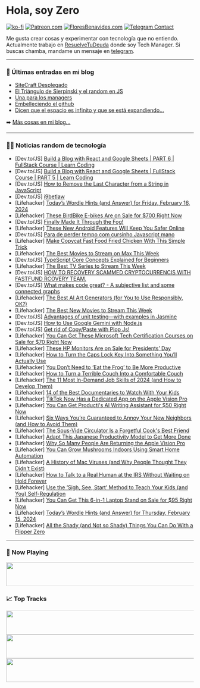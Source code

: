 # Hola, soy Zero

[![ko-fi](https://ko-fi.com/img/githubbutton_sm.svg)](https://ko-fi.com/J3J4N0LUK)
[![Patreon.com](https://img.shields.io/endpoint.svg?url=https%3A%2F%2Fshieldsio-patreon.vercel.app%2Fapi%3Fusername%3Dzerodragon%26type%3Dpatrons&style=for-the-badge)](https://patreon.com/zerodragon)
[![FloresBenavides.com](https://img.shields.io/website?down_message=oops&label=MiBlog&style=for-the-badge&up_message=online&url=https%3A%2F%2Ffloresbenavides.com)](https://floresbenavides.com)
[![Telegram Contact](https://img.shields.io/badge/escr%C3%ADbeme-ZeroDragon-%2326A5E4?style=for-the-badge&logo=telegram)](https://t.me/zerodragon)

Me gusta crear cosas y experimentar con tecnología que no entiendo.
Actualmente trabajo en [ResuelveTuDeuda](http://github.com/resuelve) donde soy Tech Manager.
Si buscas chamba, mandame un mensaje en [telegram](https://t.me/zerodragon).

---

### 📕 Últimas entradas en mi blog
<!-- BLOG-POST-LIST:START -->
- [SiteCraft Desplegado](https://floresbenavides.com/sitecraft-desplegado/)
- [El Triángulo de Sierpinski y el random en JS](https://floresbenavides.com/el-triangulo-de-sierpinski-y-el-random-en-js/)
- [Una para los managers](https://floresbenavides.com/una-para-los-managers/)
- [Embelleciendo el github](https://floresbenavides.com/embelleciendo-el-github/)
- [Dicen que el espacio es infinito y que se está expandiendo…](https://floresbenavides.com/dicen-que-el-espacio-es-infinito-y-que-se-esta-expandiendo/)
<!-- BLOG-POST-LIST:END -->

➡️ [Más cosas en mi blog...](https://floresbenavides.com)

---

### 👨‍💻 Noticias random de tecnología
<!-- TECH-POSTS:START -->
- [Dev.to/JS] [Build a Blog with React and Google Sheets | PART 6 | FullStack Course | Learn Coding](https://dev.to/imrankh13332994/build-a-blog-with-react-and-google-sheets-part-6-fullstack-course-learn-coding-obd)
- [Dev.to/JS] [Build a Blog with React and Google Sheets | FullStack Course | PART 5 | Learn Coding](https://dev.to/imrankh13332994/build-a-blog-with-react-and-google-sheets-fullstack-course-part-5-learn-coding-3b04)
- [Dev.to/JS] [How to Remove the Last Character from a String in JavaScript](https://dev.to/onlinemsr/how-to-remove-the-last-character-from-a-string-in-javascript-4n2b)
- [Dev.to/JS] [i9betlaw](https://dev.to/i9betlaw/i9betlaw-ljg)
- [Lifehacker] [Today’s Wordle Hints &lpar;and Answer&rpar; for Friday, February 16, 2024](https://lifehacker.com/entertainment/wordle-answer-today-february-16-2024)
- [Lifehacker] [These BirdBike E-bikes Are on Sale for $700 Right Now](https://lifehacker.com/birdbike-ebike-sale-1)
- [Dev.to/JS] [Finally Made It Through the Fog!](https://dev.to/annemiriam/finally-made-it-through-the-fog-e5f)
- [Lifehacker] [These New Android Features Will Keep You Safer Online](https://lifehacker.com/tech/android-safer-browsing-and-live-threat-detection-rolling-out)
- [Dev.to/JS] [Para de perder tempo com cursinho Javascript mano](https://dev.to/javascriptfoda/para-de-perder-tempo-com-cursinho-javascript-mano-3coa)
- [Lifehacker] [Make Copycat Fast Food Fried Chicken With This Simple Trick](https://lifehacker.com/food-drink/how-to-make-copycat-fast-food-fried-chicken)
- [Lifehacker] [The Best Movies to Stream on Max This Week](https://lifehacker.com/entertainment/best-movies-on-max-this-week)
- [Dev.to/JS] [TypeScript Core Concepts Explained for Beginners](https://dev.to/hypercode/typescript-core-concepts-explained-for-beginners-3di4)
- [Lifehacker] [The Best TV Series to Stream This Week](https://lifehacker.com/entertainment/best-new-tv-series-stream-this-week)
- [Dev.to/JS] [HOW TO RECOVERY SCAMMED CRYPTOCURRENCIS WITH FASTFUND RCOVERY TEAM.](https://dev.to/amanda_brady/how-to-recovery-scammed-cryptocurrencis-with-fastfund-rcovery-team-4ce1)
- [Dev.to/JS] [What makes code great? - A subjective list and some connected graphs](https://dev.to/latobibor/what-makes-code-great-the-graph-method-5d20)
- [Lifehacker] [The Best AI Art Generators &lpar;for You to Use Responsibly, OK?&rpar;](https://lifehacker.com/tech/best-ai-art-generators)
- [Lifehacker] [The Best New Movies to Stream This Week](https://lifehacker.com/entertainment/best-new-movies-stream-this-week)
- [Dev.to/JS] [Advantages of unit testing—with examples in Jasmine](https://dev.to/how-to-dev/advantages-of-unit-testing-with-examples-in-jasmine-2lio)
- [Dev.to/JS] [How to Use Google Gemini with Node.js](https://dev.to/arindam_1729/how-to-use-google-gemini-with-nodejs-2d39)
- [Dev.to/JS] [Get rid of Copy/Paste with Plop Js!](https://dev.to/melihs/get-rid-of-copypaste-with-plop-js-5e4g)
- [Lifehacker] [You Can Get These Microsoft Tech Certification Courses on Sale for $70 Right Now](https://lifehacker.com/work/microsoft-certification-training-bundle-sale)
- [Lifehacker] [These HP Monitors Are on Sale for Presidents’ Day](https://lifehacker.com/tech/these-hp-monitors-are-on-sale-for-presidents-day)
- [Lifehacker] [How to Turn the Caps Lock Key Into Something You’ll Actually Use](https://lifehacker.com/tech/remap-caps-lock-key)
- [Lifehacker] [You Don’t Need to ‘Eat the Frog’ to Be More Productive](https://lifehacker.com/work/instead-of-eating-the-frog-try-the-10-minute-rule-to-be-productive)
- [Lifehacker] [How to Turn a Terrible Couch Into a Comfortable Couch](https://lifehacker.com/home/how-to-fix-an-uncomfortable-couch)
- [Lifehacker] [The 11 Most In-Demand Job Skills of 2024 &lpar;and How to Develop Them&rpar;](https://lifehacker.com/work/most-in-demand-job-skills)
- [Lifehacker] [14 of the Best Documentaries to Watch With Your Kids](https://lifehacker.com/entertainment/best-documentaries-to-watch-with-kids)
- [Lifehacker] [TikTok Now Has a Dedicated App on the Apple Vision Pro](https://lifehacker.com/tech/tiktok-now-has-a-vision-pro-app)
- [Lifehacker] [You Can Get Producti&#39;s AI Writing Assistant for $50 Right Now](https://lifehacker.com/tech/producti-ai-assistant-sale)
- [Lifehacker] [Six Ways You’re Guaranteed to Annoy Your New Neighbors &lpar;and How to Avoid Them&rpar;](https://lifehacker.com/home/how-not-to-annoy-your-new-neighbors)
- [Lifehacker] [The Sous-Vide Circulator Is a Forgetful Cook&#39;s Best Friend](https://lifehacker.com/what-is-a-sous-vide-circulator)
- [Lifehacker] [Adapt This Japanese Productivity Model to Get More Done](https://lifehacker.com/work/3-ms-productivity-method)
- [Lifehacker] [Why So Many People Are Returning the Apple Vision Pro](https://lifehacker.com/tech/why-people-return-apple-vision-pro)
- [Lifehacker] [You Can Grow Mushrooms Indoors Using Smart Home Automation](https://lifehacker.com/tech/how-to-grow-mushrooms-indoors-using-smart-home-automation)
- [Lifehacker] [A History of Mac Viruses &lpar;and Why People Thought They Didn&#39;t Exist&rpar;](https://lifehacker.com/tech/mac-virus-history)
- [Lifehacker] [How to Talk to a Real Human at the IRS Without Waiting on Hold Forever](https://lifehacker.com/how-to-talk-to-a-real-human-at-the-irs-without-waiting-1842128259)
- [Lifehacker] [Use the ‘Sigh, See, Start’ Method to Teach Your Kids &lpar;and You&rpar; Self-Regulation](https://lifehacker.com/family/use-the-sigh-see-start-method-to-teach-your-kids-self-regulation)
- [Lifehacker] [You Can Get This 6-in-1 Laptop Stand on Sale for $95 Right Now](https://lifehacker.com/tech/casa-hub-laptop-stand-sale)
- [Lifehacker] [Today’s Wordle Hints &lpar;and Answer&rpar; for Thursday, February 15, 2024](https://lifehacker.com/entertainment/wordle-answer-today-february-15-2024)
- [Lifehacker] [All the Shady &lpar;and Not so Shady&rpar; Things You Can Do With a Flipper Zero](https://lifehacker.com/everything-flipper-zero-can-and-cant-do)<!-- TECH-POSTS:END -->

---

### 🎵 Now Playing
<a href="https://spotify-now-playing-dun.vercel.app/now-playing?open"><img src="https://spotify-now-playing-dun.vercel.app/now-playing" width="540" height="64"></a>

### 📈 Top Tracks
<a href="https://spotify-now-playing-dun.vercel.app/top-tracks?i=1&open"><img src="https://spotify-now-playing-dun.vercel.app/top-tracks?i=1" width="540" height="64"></a>
<a href="https://spotify-now-playing-dun.vercel.app/top-tracks?i=2&open"><img src="https://spotify-now-playing-dun.vercel.app/top-tracks?i=2" width="540" height="64"></a>
<a href="https://spotify-now-playing-dun.vercel.app/top-tracks?i=3&open"><img src="https://spotify-now-playing-dun.vercel.app/top-tracks?i=3" width="540" height="64"></a>
